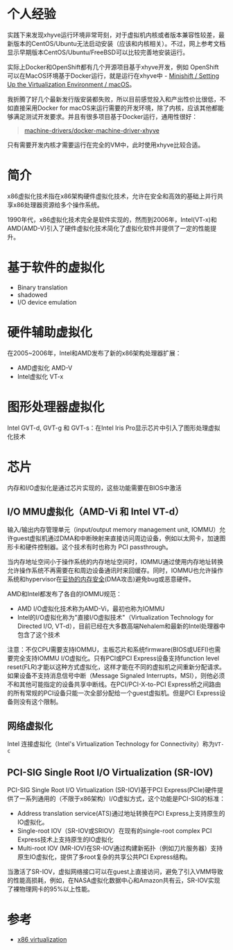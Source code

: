 # 个人经验

实践下来发现xhyve运行环境非常苛刻，对于虚拟机内核或者版本兼容性较差，最新版本的CentOS/Ubuntu无法启动安装（应该和内核相关）。不过，网上参考文档显示早期版本CentOS/Ubuntu/FreeBSD可以比较完善地安装运行。

实际上Docker和OpenShift都有几个开源项目基于xhyve开发，例如 OpenShift 可以在MacOS环境基于Docker运行，就是运行在xhyve中 - [Minishift / Setting Up the Virtualization Environment / macOS](https://docs.okd.io/latest/minishift/getting-started/setting-up-virtualization-environment.html#for-macos)。

我折腾了好几个最新发行版安装都失败，所以目前感觉投入和产出性价比很低，不如直接采用Docker for macOS来运行需要的开发环境，除了内核，应该其他都能够满足测试开发要求。并且有很多项目基于Docker运行，通用性很好：

> [machine-drivers/docker-machine-driver-xhyve](https://github.com/machine-drivers/docker-machine-driver-xhyve#install)

只有需要开发内核才需要运行在完全的VM中，此时使用xhyve比较合适。

# 简介

x86虚拟化技术指在x86架构硬件虚拟化技术，允许在安全和高效的基础上并行共享x86处理器资源给多个操作系统。

1990年代，x86虚拟化技术完全是软件实现的，然而到2006年，Intel(VT-x)和AMD(AMD-V)引入了硬件虚拟化技术简化了虚拟化软件并提供了一定的性能提升。

# 基于软件的虚拟化

* Binary translation
* shadowed
* I/O device emulation

# 硬件辅助虚拟化

在2005~2006年，Intel和AMD发布了新的x86架构处理器扩展：

* AMD虚拟化 AMD-V
* Intel虚拟化 VT-x

# 图形处理器虚拟化

Intel GVT-d, GVT-g 和 GVT-s：在Intel Iris Pro显示芯片中引入了图形处理虚拟化技术

# 芯片

内存和I/O虚拟化是通过芯片实现的，这些功能需要在BIOS中激活

## I/O MMU虚拟化（AMD-Vi 和 Intel VT-d）

输入/输出内存管理单元（input/output memory management unit, IOMMU）允许guest虚拟机通过DMA和中断映射来直接访问周边设备，例如以太网卡，加速图形卡和硬件控制器。这个技术有时也称为 PCI passthrough。

当内存地址空间小于操作系统的内存地址空间时，IOMMU通过使用内存地址转换允许操作系统不再需要在和周边设备通讯时来回缓存。同时，IOMMU也允许操作系统和hypervisor在[妥协的内存安全](https://en.wikipedia.org/wiki/DMA_attack)(DMA攻击)避免bug或恶意硬件。

AMD和Intel都发布了各自的IOMMU规范：

* AMD I/O虚拟化技术称为AMD-Vi，最初也称为IOMMU
* Intel的I/O虚拟化称为"直接I/O虚拟技术"（Virtualization Technology for Directed I/O, VT-d），目前已经在大多数高端Nehalem和最新的Intel处理器中包含了这个技术

注意：不仅CPU需要支持IOMMU，主板芯片和系统firmware(BIOS或UEFI)也需要完全支持IOMMU I/O虚拟化。只有PCI或PCI Express设备支持function level reset(FLR)才能以这种方式虚拟化，这样才能在不同的虚拟机之间重新分配请求。如果设备不支持消息信号中断（Message Signaled Interrupts，MSI），则他必须不和其他可能指定的设备共享中断线。在PCI/PCI-X-to-PCI Express桥之间路由的所有常规的PCI设备只能一次全部分配给一个guest虚拟机。但是PCI Express设备则没有这个限制。

## 网络虚拟化

Intel 连接虚拟化（Intel's Virtualization Technology for Connectivity）称为`VT-c`

## PCI-SIG Single Root I/O Virtualization (SR-IOV)

PCI-SIG Single Root I/O Virtualization (SR-IOV)基于PCI Express(PCIe)硬件提供了一系列通用的（不限于x86架构）I/O虚拟方式，这个功能是PCI-SIG的标准：

* Address translation service(ATS)通过地址转换在PCI Express上支持原生的IO虚拟化。
* Single-root IOV（SR-IOV或SRIOV）在现有的single-root complex PCI Express技术上支持原生的IO虚拟化
* Multi-root IOV (MR-IOV)在SR-IOV通过构建新拓扑（例如刀片服务器）支持原生IO虚拟化，提供了多root复杂的共享公共PCI Express结构。

当激活了SR-IOV，虚拟网络接口可以在guest上直接访问，避免了引入VMM导致的性能高损耗，例如，在NASA虚拟化数据中心和Amazon共有云，SR-IOV实现了裸物理网卡的95%以上性能。

# 参考

* [x86 virtualization](https://en.wikipedia.org/wiki/X86_virtualization)